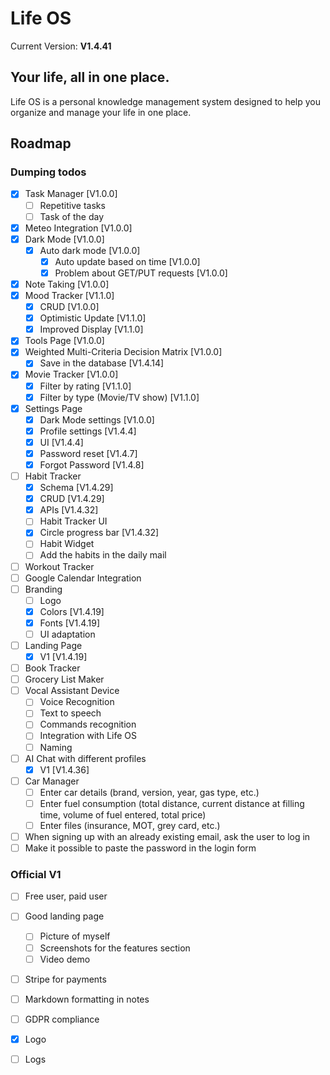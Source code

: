 # Life OS

Current Version: **V1.4.41**

## Your life, all in one place.

Life OS is a personal knowledge management system designed to help you organize and manage your life in one place.

## Roadmap

### Dumping todos

- [x] Task Manager [V1.0.0]
    - [ ] Repetitive tasks
    - [ ] Task of the day
- [x] Meteo Integration [V1.0.0]
- [x] Dark Mode [V1.0.0]
    - [x] Auto dark mode [V1.0.0]
        - [x] Auto update based on time [V1.0.0]
        - [x] Problem about GET/PUT requests [V1.0.0]
- [x] Note Taking [V1.0.0]
- [x] Mood Tracker [V1.1.0]
    - [x] CRUD [V1.0.0]
    - [x] Optimistic Update [V1.1.0]
    - [x] Improved Display [V1.1.0]
- [x] Tools Page [V1.0.0]
- [x] Weighted Multi-Criteria Decision Matrix [V1.0.0]
    - [x] Save in the database [V1.4.14]
- [x] Movie Tracker [V1.0.0]
    - [x] Filter by rating [V1.1.0]
    - [x] Filter by type (Movie/TV show) [V1.1.0]
- [x] Settings Page
    - [x] Dark Mode settings [V1.0.0]
    - [x] Profile settings [V1.4.4]
    - [x] UI [V1.4.4]
    - [x] Password reset [V1.4.7]
    - [x] Forgot Password [V1.4.8]
- [ ] Habit Tracker
    - [x] Schema [V1.4.29]
    - [x] CRUD [V1.4.29]
    - [x] APIs [V1.4.32]
    - [ ] Habit Tracker UI
    - [x] Circle progress bar [V1.4.32]
    - [ ] Habit Widget
    - [ ] Add the habits in the daily mail 
- [ ] Workout Tracker
- [ ] Google Calendar Integration
- [ ] Branding
    - [ ] Logo
    - [x] Colors [V1.4.19]
    - [x] Fonts [V1.4.19]
    - [ ] UI adaptation
- [ ] Landing Page
    - [x] V1 [V1.4.19]
- [ ] Book Tracker
- [ ] Grocery List Maker
- [ ] Vocal Assistant Device
    - [ ] Voice Recognition
    - [ ] Text to speech
    - [ ] Commands recognition
    - [ ] Integration with Life OS
    - [ ] Naming
- [ ] AI Chat with different profiles
    - [x] V1 [V1.4.36]
- [ ] Car Manager
    - [ ] Enter car details (brand, version, year, gas type, etc.)
    - [ ] Enter fuel consumption (total distance, current distance at filling time, volume of fuel entered, total price)
    - [ ] Enter files (insurance, MOT, grey card, etc.)
- [ ] When signing up with an already existing email, ask the user to log in
- [ ] Make it possible to paste the password in the login form

### Official V1

- [ ] Free user, paid user
- [ ] Good landing page
    - [ ] Picture of myself
    - [ ] Screenshots for the features section
    - [ ] Video demo
- [ ] Stripe for payments
- [ ] Markdown formatting in notes
- [ ] GDPR compliance
- [x] Logo
- [ ] Logs

